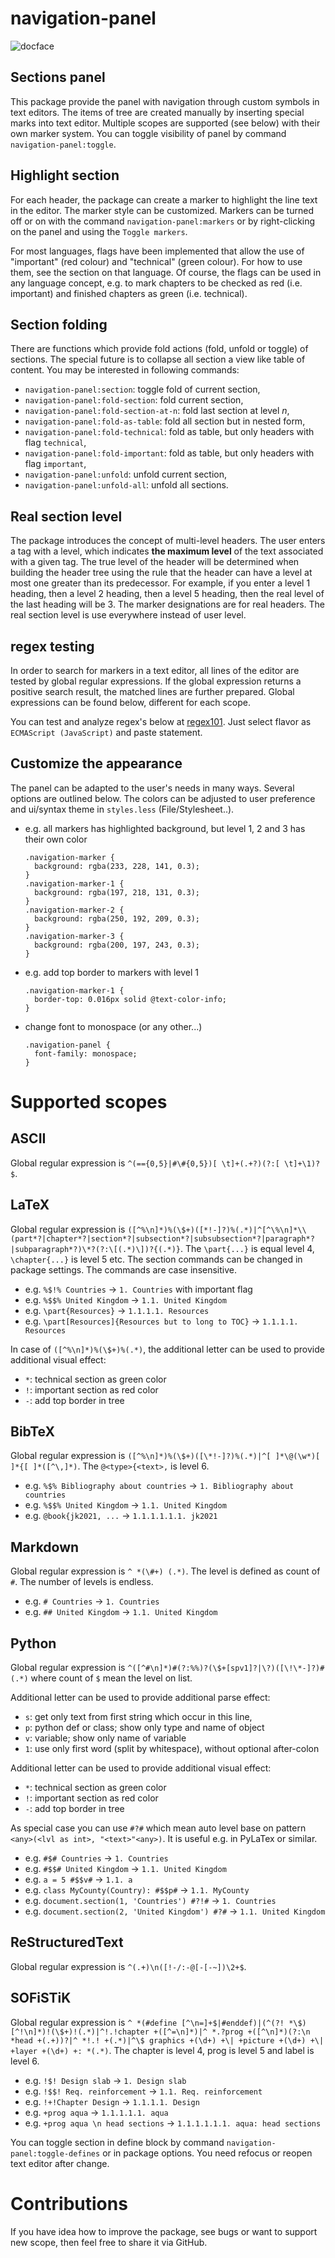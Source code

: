 # navigation-panel

![docface](https://github.com/bacadra/atom-navigation-panel/blob/master/assets/docface.png?raw=true)


## Sections panel

This package provide the panel with navigation through custom symbols in text editors. The items of tree are created manually by inserting special marks into text editor. Multiple scopes are supported (see below) with their own marker system. You can toggle visibility of panel by command `navigation-panel:toggle`.


## Highlight section

For each header, the package can create a marker to highlight the line text in the editor. The marker style can be customized. Markers can be turned off or on with the command `navigation-panel:markers` or by right-clicking on the panel and using the `Toggle markers`.

For most languages, flags have been implemented that allow the use of "important" (red colour) and "technical" (green colour). For how to use them, see the section on that language. Of course, the flags can be used in any language concept, e.g. to mark chapters to be checked as red (i.e. important) and finished chapters as green (i.e. technical).

## Section folding

There are functions which provide fold actions (fold, unfold or toggle) of sections. The special future is to collapse all section a view like table of content. You may be interested in following commands:

* `navigation-panel:section`: toggle fold of current section,
* `navigation-panel:fold-section`: fold current section,
* `navigation-panel:fold-section-at-n`: fold last section at level *n*,
* `navigation-panel:fold-as-table`: fold all section but in nested form,
* `navigation-panel:fold-technical`: fold as table, but only headers with flag `technical`,
* `navigation-panel:fold-important`: fold as table, but only headers with flag `important`,
* `navigation-panel:unfold`: unfold current section,
* `navigation-panel:unfold-all`: unfold all sections.


## Real section level

The package introduces the concept of multi-level headers. The user enters a tag with a level, which indicates **the maximum level** of the text associated with a given tag. The true level of the header will be determined when building the header tree using the rule that the header can have a level at most one greater than its predecessor. For example, if you enter a level 1 heading, then a level 2 heading, then a level 5 heading, then the real level of the last heading will be 3. The marker designations are for real headers. The real section level is use everywhere instead of user level.


## regex testing

In order to search for markers in a text editor, all lines of the editor are tested by global regular expressions. If the global expression returns a positive search result, the matched lines are further prepared. Global expressions can be found below, different for each scope.

You can test and analyze regex's below at [regex101](https://regex101.com/). Just select flavor as `ECMAScript (JavaScript)` and paste statement.


## Customize the appearance

The panel can be adapted to the user's needs in many ways. Several options are outlined below. The colors can be adjusted to user preference and ui/syntax theme in `styles.less` (File/Stylesheet..).

* e.g. all markers has highlighted background, but level 1, 2 and 3 has their own color
  ```
  .navigation-marker {
    background: rgba(233, 228, 141, 0.3);
  }
  .navigation-marker-1 {
    background: rgba(197, 218, 131, 0.3);
  }
  .navigation-marker-2 {
    background: rgba(250, 192, 209, 0.3);
  }
  .navigation-marker-3 {
    background: rgba(200, 197, 243, 0.3);
  }
  ```

* e.g. add top border to markers with level 1
  ```
  .navigation-marker-1 {
    border-top: 0.016px solid @text-color-info;
  }
  ```

* change font to monospace (or any other...)
  ```
  .navigation-panel {
    font-family: monospace;
  }
  ```


# Supported scopes

## ASCII

Global regular expression is `^(=={0,5}|#\#{0,5})[ \t]+(.+?)(?:[ \t]+\1)?$`.


## LaTeX

Global regular expression is `([^%\n]*)%(\$+)([*!-]?)%(.*)|^[^\%\n]*\\(part*?|chapter*?|section*?|subsection*?|subsubsection*?|paragraph*?|subparagraph*?)\*?(?:\[(.*)\])?{(.*)}`. The `\part{...}` is equal level 4, `\chapter{...}` is level 5 etc. The section commands can be changed in package settings. The commands are case insensitive.

* e.g. `%$!% Countries` -> `1. Countries` with important flag
* e.g. `%$$% United Kingdom` -> `1.1. United Kingdom`
* e.g. `\part{Resources}` -> `1.1.1.1. Resources`
* e.g. `\part[Resources]{Resources but to long to TOC}` -> `1.1.1.1. Resources`

In case of `([^%\n]*)%(\$+)%(.*)`, the additional letter can be used to provide additional visual effect:

* `*`: technical section as green color
* `!`: important section as red color
* `-`: add top border in tree


## BibTeX

Global regular expression is `([^%\n]*)%(\$+)([\*!-]?)%(.*)|^[ ]*\@(\w*)[ ]*{[ ]*([^\,]*)`. The `@<type>{<text>,` is level 6.

* e.g. `%$% Bibliography about countries` -> `1. Bibliography about countries`
* e.g. `%$$% United Kingdom` -> `1.1. United Kingdom`
* e.g. `@book{jk2021, ...` -> `1.1.1.1.1.1. jk2021`


## Markdown

Global regular expression is `^ *(\#+) (.*)`. The level is defined as count of `#`. The number of levels is endless.

* e.g. `# Countries` -> `1. Countries`
* e.g. `## United Kingdom` -> `1.1. United Kingdom`


## Python

Global regular expression is `^([^#\n]*)#(?:%%)?(\$+[spv1]?|\?)([\!\*-]?)#(.*)` where count of `$` mean the level on list.

Additional letter can be used to provide additional parse effect:

* `s`: get only text from first string which occur in this line,
* `p`: python def or class; show only type and name of object
* `v`: variable; show only name of variable
* `1`: use only first word (split by whitespace), without optional after-colon

Additional letter can be used to provide additional visual effect:

* `*`: technical section as green color
* `!`: important section as red color
* `-`: add top border in tree

As special case you can use `#?#` which mean auto level base on pattern `<any>(<lvl as int>, "<text>"<any>)`. It is useful e.g. in PyLaTex or similar.

* e.g. `#$# Countries` -> `1. Countries`
* e.g. `#$$# United Kingdom` -> `1.1. United Kingdom`
* e.g. `a = 5 #$$v#` -> `1.1. a`
* e.g. `class MyCounty(Country): #$$p#` -> `1.1. MyCounty`
* e.g. `document.section(1, 'Countries') #?!#` -> `1. Countries`
* e.g. `document.section(2, 'United Kingdom') #?#` -> `1.1. United Kingdom`


## ReStructuredText

Global regular expression is `^(.+)\n([!-/:-@[-[-~])\2+$`.


## SOFiSTiK

Global regular expression is `^ *(#define [^\n=]+$|#enddef)|(^(?! *\$)[^!\n]*)!(\$+)!(.*)|^!.!chapter +([^=\n]*)|^ *.?prog +([^\n]*)(?:\n *head +(.+))?|^ *!.! +(.*)|^\$ graphics +(\d+) +\| +picture +(\d+) +\| +layer +(\d+) +: *(.*)`. The chapter is level 4, prog is level 5 and label is level 6.

* e.g. `!$! Design slab` -> `1. Design slab`
* e.g. `!$$! Req. reinforcement` -> `1.1. Req. reinforcement`
* e.g. `!+!Chapter Design` -> `1.1.1.1. Design`
* e.g. `+prog aqua` -> `1.1.1.1.1. aqua`
* e.g. `+prog aqua \n head sections` -> `1.1.1.1.1.1. aqua: head sections`

You can toggle section in define block by command `navigation-panel:toggle-defines` or in package options. You need refocus or reopen text editor after change.


# Contributions

If you have idea how to improve the package, see bugs or want to support new scope, then feel free to share it via GitHub.
